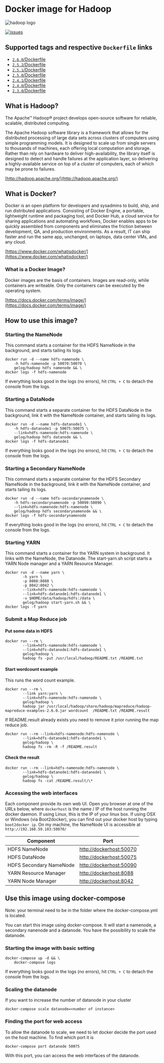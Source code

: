 # Docker image for Hadoop
![hadoop logo](https://hadoop.apache.org/images/hadoop-logo.jpg)

[ ![issues](https://img.shields.io/github/issues/gelog/docker-ubuntu-hadoop.svg) ](https://github.com/gelog/docker-ubuntu-hadoop)

## Supported tags and respective `Dockerfile` links
- [`2.6.0`/Dockerfile](https://github.com/GELOG/docker-ubuntu-hadoop/tree/2.6.0/Dockerfile)
- [`2.5.2`/Dockerfile](https://github.com/GELOG/docker-ubuntu-hadoop/tree/2.5.2/Dockerfile)
- [`2.5.1`/Dockerfile](https://github.com/GELOG/docker-ubuntu-hadoop/tree/2.5.1/Dockerfile)
- [`2.5.0`/Dockerfile](https://github.com/GELOG/docker-ubuntu-hadoop/tree/2.5.0/Dockerfile)
- [`2.4.1`/Dockerfile](https://github.com/GELOG/docker-ubuntu-hadoop/tree/2.4.1/Dockerfile)
- [`2.4.0`/Dockerfile](https://github.com/GELOG/docker-ubuntu-hadoop/tree/2.4.0/Dockerfile)
- [`2.3.0`/Dockerfile](https://github.com/GELOG/docker-ubuntu-hadoop/tree/2.3.0/Dockerfile)


## What is Hadoop?
The Apache™ Hadoop® project develops open-source software for reliable, scalable, distributed computing.

The Apache Hadoop software library is a framework that allows for the distributed processing of large data sets across clusters of computers using simple programming models. It is designed to scale up from single servers to thousands of machines, each offering local computation and storage. Rather than rely on hardware to deliver high-availability, the library itself is designed to detect and handle failures at the application layer, so delivering a highly-available service on top of a cluster of computers, each of which may be prone to failures.

[http://hadoop.apache.org/](http://hadoop.apache.org/)


## What is Docker?
Docker is an open platform for developers and sysadmins to build, ship, and run distributed applications. Consisting of Docker Engine, a portable, lightweight runtime and packaging tool, and Docker Hub, a cloud service for sharing applications and automating workflows, Docker enables apps to be quickly assembled from components and eliminates the friction between development, QA, and production environments. As a result, IT can ship faster and run the same app, unchanged, on laptops, data center VMs, and any cloud.

[https://www.docker.com/whatisdocker/](https://www.docker.com/whatisdocker/)

### What is a Docker Image?
Docker images are the basis of containers. Images are read-only, while containers are writeable. Only the containers can be executed by the operating system.

[https://docs.docker.com/terms/image/](https://docs.docker.com/terms/image/)


## How to use this image?


### Starting the NameNode
This command starts a container for the HDFS NameNode in the background, and starts tailing its logs.

	docker run -d --name hdfs-namenode \
		-h hdfs-namenode -p 50070:50070 \
		gelog/hadoop hdfs namenode && \
	docker logs -f hdfs-namenode

If everything looks good in the logs (no errors), hit `CTRL + C` to detach the console from the logs.


### Starting a DataNode
This command starts a separate container for the HDFS DataNode in the background, link it with the NameNode container, and starts tailing its logs.

	docker run -d --name hdfs-datanode1 \
		-h hdfs-datanode1 -p 50075:50075 \
		--link=hdfs-namenode:hdfs-namenode \
		gelog/hadoop hdfs datanode && \
	docker logs -f hdfs-datanode1

If everything looks good in the logs (no errors), hit `CTRL + C` to detach the console from the logs.


### Starting a Secondary NameNode
This command starts a separate container for the HDFS Secondary NameNode in the background, link it with the NameNode container, and starts tailing its logs.

	docker run -d --name hdfs-secondarynamenode \
		-h hdfs-secondarynamenode -p 50090:50090 \
		--link=hdfs-namenode:hdfs-namenode \
		gelog/hadoop hdfs secondarynamenode && \
	docker logs -f hdfs-secondarynamenode

If everything looks good in the logs (no errors), hit `CTRL + C` to detach the console from the logs.


### Starting YARN
This command starts a container for the YARN system in background. It links with the NameNode, the Datanode.
The start-yarn.sh script starts a YARN Node manager and a YARN Resource Manager. 

```
docker run -d --name yarn \
		-h yarn \
		-p 8088:8088 \
     	-p 8042:8042 \
		--link=hdfs-namenode:hdfs-namenode \
		--link=hdfs-datanode1:hdfs-datanode1 \
		-v $HOME/data/hadoop/hdfs:/data \
		gelog/hadoop start-yarn.sh && \
docker logs -f yarn
```



### Submit a Map Reduce job 

#### Put some data in HDFS
```
docker run --rm \
        --link=hdfs-namenode:hdfs-namenode \
        --link=hdfs-datanode1:hdfs-datanode1 \
        gelog/hadoop \
        hadoop fs -put /usr/local/hadoop/README.txt /README.txt
```
#### Start wordcount example

This runs the word count example.
```
docker run --rm \
        --link yarn:yarn \
        --link=hdfs-namenode:hdfs-namenode \
        gelog/hadoop \
        hadoop jar /usr/local/hadoop/share/hadoop/mapreduce/hadoop-mapreduce-examples-2.6.0.jar wordcount  /README.txt /README.result

```

If README.result already exists you need to remove it prior running the map reduce job.

```
docker run --rm --link=hdfs-namenode:hdfs-namenode \
        --link=hdfs-datanode1:hdfs-datanode1 \
        gelog/hadoop \
        hadoop fs -rm -R -f /README.result
```


#### Check the result
```
docker run --rm --link=hdfs-namenode:hdfs-namenode \
        --link=hdfs-datanode1:hdfs-datanode1 \
        gelog/hadoop \
        hadoop fs -cat /README.result/\*
```

### Accessing the web interfaces
Each component provide its own web UI. Open you browser at one of the URLs below, where `dockerhost` is the name / IP of the host running the docker daemon. If using Linux, this is the IP of your linux box. If using OSX or Windows (via Boot2docker), you can find out your docker host by typing `boot2docker ip`. On my machine, the NameNode UI is accessible at `http://192.168.59.103:50070/`

| Component               | Port                                               |
| ----------------------- | -------------------------------------------------- |
| HDFS NameNode           | [http://dockerhost:50070](http://dockerhost:50070) |
| HDFS DataNode           | [http://dockerhost:50075](http://dockerhost:50075) |
| HDFS Secondary NameNode | [http://dockerhost:50090](http://dockerhost:50090) |
| YARN Resource Manager   | [http://dockerhost:8088](http://dockerhost:8088) |
| YARN Node Manager   | [http://dockerhost:8042](http://dockerhost:8042) |


## Use this image using docker-compose
Note: your terminal need to be in the folder where the docker-compose.yml is located.

You can start this image using docker-compose. It will start a namenode, a secondary nanenode and a datanode. You have the possibility to scale the datanode.

### Starting the image with basic setting
    docker-compose up -d && \
        docker-compose logs

If everything looks good in the logs (no errors), hit `CTRL + C` to detach the console from the logs.

### Scaling the datanode
If you want to increase the number of datanode in your cluster

    docker-compose scale datanode=<number of instance>

### Finding the port for web access
To allow the datanode to scale, we need to let docker decide the port used on the host machine. To find which port it is

    docker-compose port datanode 50075

With this port, you can access the web interfaces of the datanode.


